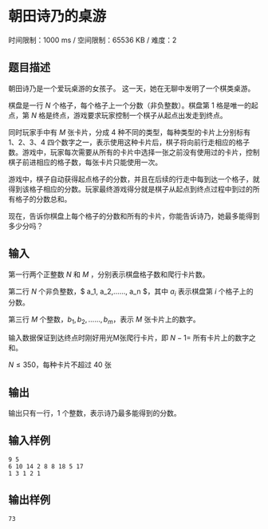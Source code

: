 # 朝田诗乃的桌游

时间限制：1000 ms / 空间限制：65536 KB / 难度：2

## 题目描述

朝田诗乃是一个爱玩桌游的女孩子。
这一天，她在无聊中发明了一个棋类桌游。

棋盘是一行 $N$ 个格子，每个格子上一个分数（非负整数）。棋盘第 $1$ 格是唯一的起点，第 $N$ 格是终点，游戏要求玩家控制一个棋子从起点出发走到终点。

同时玩家手中有 $M$ 张卡片，分成 $4$ 种不同的类型，每种类型的卡片上分别标有 $1$、$2$、$3$、$4$ 四个数字之一，表示使用这种卡片后，棋子将向前行走相应的格子数。游戏中，玩家每次需要从所有的卡片中选择一张之前没有使用过的卡片，控制棋子前进相应的格子数，每张卡片只能使用一次。

游戏中，棋子自动获得起点格子的分数，并且在后续的行走中每到达一个格子，就得到该格子相应的分数。玩家最终游戏得分就是棋子从起点到终点过程中到过的所有格子的分数总和。

现在，告诉你棋盘上每个格子的分数和所有的卡片，你能告诉诗乃，她最多能得到多少分吗？

## 输入

第一行两个正整数 $N$ 和 $M$ ，分别表示棋盘格子数和爬行卡片数。

第二行 $N$ 个非负整数，$ a_1, a_2,……, a_n $，其中 $a_i$ 表示棋盘第 $i$ 个格子上的分数。

第三行 $M$ 个整数，$b_1,b_2,……, b_m$，表示 $M$ 张卡片上的数字。

输入数据保证到达终点时刚好用光M张爬行卡片，即 $N−1=$ 所有卡片上的数字之和。

$N \leq 350$，每种卡片不超过 $40$ 张

## 输出

输出只有一行，$1$ 个整数，表示诗乃最多能得到的分数。

## 输入样例

    9 5
    6 10 14 2 8 8 18 5 17
    1 3 1 2 1

## 输出样例

    73
